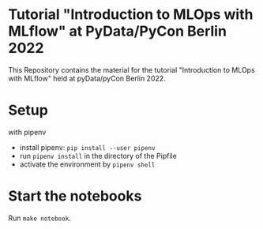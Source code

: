 # Tutorial "Introduction to MLOps with MLflow" at PyData/PyCon Berlin 2022 
This Repository contains the material for the tutorial "Introduction to MLOps with MLflow" held at pyData/pyCon Berlin 2022. 

# Setup

with pipenv

- install pipenv: `pip install --user pipenv`
- run `pipenv install` in the directory of the Pipfile
- activate the environment by `pipenv shell`

# Start the notebooks

Run `make notebook`.
